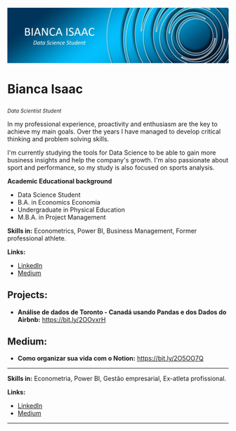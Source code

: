 <p align="center">
  <img src="Capa_github.jpg" >
</p>

# Bianca Isaac
<sub>*Data Scientist Student*</sub>

In my professional experience, proactivity and enthusiasm are the key to achieve my main goals. Over the years I have managed to develop critical thinking and problem solving skills.

I'm currently studying the tools for Data Science to be able to gain more business insights and help the company's growth.
I'm also passionate about sport and performance, so my study is also focused on sports analysis.


**Academic Educational background** 
* Data Science Student 
* B.A. in Economics Economia
* Undergraduate in Physical Education
* M.B.A. in Project Management 


**Skills in:** Econometrics, Power BI, Business Management, Former professional athlete.


**Links:**
* [LinkedIn](https://www.linkedin.com/in/bianca-rodrigues-isaac/)
* [Medium](https://biancarisaac.medium.com/)


## Projects:

* **Análise de dados de Toronto - Canadá usando Pandas e dos Dados do Airbnb:** https://bit.ly/2OOvxrH


## Medium:
* **Como organizar sua vida com o Notion:** https://bit.ly/2O5OO7Q

---

**Skills in:** Econometria, Power BI, Gestão empresarial, Ex-atleta profissional.



**Links:**
* [LinkedIn](https://www.linkedin.com/in/bianca-rodrigues-isaac/)
* [Medium](https://biancarisaac.medium.com/)



---
